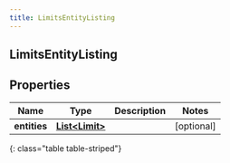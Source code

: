```yaml
---
title: LimitsEntityListing
---
```

## LimitsEntityListing


## Properties

| Name | Type | Description | Notes |
| ------------ | ------------- | ------------- | ------------- |
| **entities** | <!----><!---->[**List&lt;Limit&gt;**](Limit.html)<!----> |  |  [optional] |
{: class="table table-striped"}



